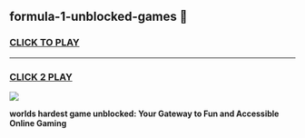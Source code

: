 
## formula-1-unblocked-games 👋
<h3>
<a href="https://premium.freeplayer.one?title=formula-1-unblocked-games&ref=14F">CLICK TO PLAY</a></h3>
<hr>

<h3>
<a href="https://premium.freeplayer.one?title=formula-1-unblocked-games&ref=14F">CLICK 2 PLAY</a>
  
</h3>

<a href="https://premium.freeplayer.one?title=formula-1-unblocked-games&ref=12F/"><img src="https://clearcache.store/games.png"></a>


**worlds hardest game unblocked: Your Gateway to Fun and Accessible Online Gaming**
